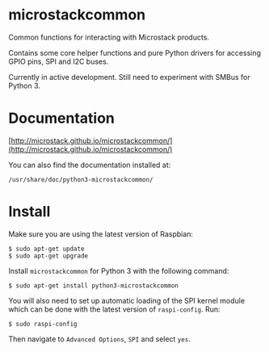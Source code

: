 microstackcommon
================

Common functions for interacting with Microstack products.

Contains some core helper functions and pure Python drivers for accessing
GPIO pins, SPI and I2C buses.

Currently in active development. Still need to experiment with SMBus for
Python 3.


Documentation
=============

[http://microstack.github.io/microstackcommon/](http://microstack.github.io/microstackcommon/)

You can also find the documentation installed at:

    /usr/share/doc/python3-microstackcommon/

Install
=======

Make sure you are using the latest version of Raspbian:

    $ sudo apt-get update
    $ sudo apt-get upgrade

Install `microstackcommon` for Python 3 with the following command:

    $ sudo apt-get install python3-microstackcommon

You will also need to set up automatic loading of the SPI kernel module which
can be done with the latest version of `raspi-config`. Run:

    $ sudo raspi-config

Then navigate to `Advanced Options`, `SPI` and select `yes`.
